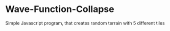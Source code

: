 # Wave-Function-Collapse
Simple Javascript program, that creates random terrain with 5 different tiles
